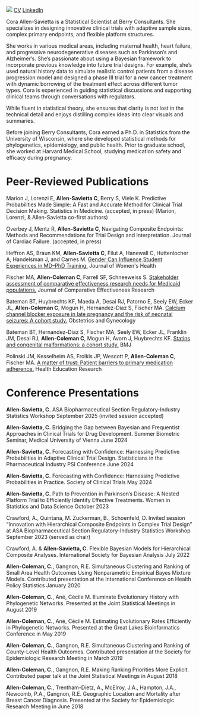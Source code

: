 <img src="https://coraallensavietta.github.io/pic2.jpg">
<a href="https://coraallensavietta.github.io/coraallensavietta_cv_05_2025.pdf" target="_blank">CV</a>
<a href="https://www.linkedin.com/in/cora-allen-savietta/" target="_blank">LinkedIn</a>

Cora Allen-Savietta is a Statistical Scientist at Berry Consultants. She specializes in designing innovative clinical trials with adaptive sample sizes, complex primary endpoints, and flexible platform structures. 

She works in various medical areas, including maternal health, heart failure, and progressive neurodegenerative diseases such as Parkinson’s and Alzheimer’s. She’s passionate about using a Bayesian framework to incorporate previous knowledge into future trial designs. For example, she’s used natural history data to simulate realistic control patients from a disease progression model and designed a phase III trial for a new cancer treatment with dynamic borrowing of the treatment effect across different tumor types. Cora is experienced in guiding statistical discussions and supporting clinical teams through conversations with regulators. 

While fluent in statistical theory, she ensures that clarity is not lost in the technical detail and enjoys distilling complex ideas into clear visuals and summaries. 

Before joining Berry Consultants, Cora earned a Ph.D. in Statistics from the University of Wisconsin, where she developed statistical methods for phylogenetics, epidemiology, and public health. Prior to graduate school, she worked at Harvard Medical School, studying medication safety and efficacy during pregnancy.

# Peer-Reviewed Publications  
Marion J, Lorenzi E, **Allen-Savietta C**, Berry S, Viele K. Predictive Probabilities Made Simple: A Fast and Accurate Method for Clinical Trial Decision Making. Statistics in Medicine. (accepted, in press) (Marion, Lorenzi, & Allen-Savietta co-first authors)

Overbey J, Mentz R, **Allen-Savietta C**, Navigating Composite Endpoints: Methods and Recommendations for Trial Design and Interpretation. Journal of Cardiac Failure. (accepted, in press)

Heffron AS, Braun KM, **Allen-Savietta C**, Filut A, Hanewall C, Huttenlocher A, Handelsman J, and Carnes M. <a href="https://www.liebertpub.com/doi/abs/10.1089/jwh.2019.8094" target="_blank">Gender Can Influence Student Experiences in MD–PhD Training.</a> Journal of Women's Health  

Fischer MA, **Allen-Coleman C**, Farrell SF, Schneeweiss S. <a href="https://pubmed.ncbi.nlm.nih.gov/26388438/" target="_blank">Stakeholder assessment of comparative effectiveness research needs for Medicaid
populations.</a> Journal of Comparative Effectiveness Research  

Bateman BT, Huybrechts KF, Maeda A, Desai RJ, Patorno E, Seely EW, Ecker JL, **Allen-Coleman C**, Mogun H, Hernandez-Diaz S, Fischer MA. <a href="https://pubmed.ncbi.nlm.nih.gov/26241414/" target="_blank">Calcium channel blocker exposure in late pregnancy and the risk of neonatal seizures: A cohort
study.</a> Obstetrics and Gynecology  

Bateman BT, Hernandez-Diaz S, Fischer MA, Seely EW, Ecker JL, Franklin JM, Desai RJ, **Allen-Coleman C**, Mogun H, Avorn J, Huybrechts KF. <a href="https://www.bmj.com/content/350/bmj.h1035" target="_blank">Statins and congenital malformations: a cohort study.</a> BMJ  

Polinski JM, Kesselheim AS, Frolkis JP, Wescott P, **Allen-Coleman C**, Fischer MA. <a href="https://pubmed.ncbi.nlm.nih.gov/24838119/" target="_blank">A matter of trust: Patient barriers to primary medication adherence.</a> Health Education Research  

# Conference Presentations  

**Allen-Savietta, C.** ASA Biopharmaceutical Section Regulatory-Industry Statistics Workshop September 2025 (invited session accepted)

**Allen-Savietta, C.** Bridging the Gap between Bayesian and Frequentist Approaches in Clinical Trials for Drug Development. Summer Biometric Seminar, Medical University of Vienna June 2024

**Allen-Savietta, C.** Forecasting with Confidence: Harnessing Predictive Probabilities in Adaptive Clinical Trial Design. Statisticians in the Pharmaceutical Industry PSI Conference June 2024

**Allen-Savietta, C.** Forecasting with Confidence: Harnessing Predictive Probabilities in Practice. Society of Clinical Trials May 2024

**Allen-Savietta, C.** Path to Prevention in Parkinson’s Disease: A Nested Platform Trial to Efficiently Identify Effective Treatments. Women in Statistics and Data Science October 2023

Crawford, A., Quintana, M. Zuckerman, B., Schoenfeld, D. Invited session “Innovation with Hierarchical Composite Endpoints in Complex Trial Design” at ASA Biopharmaceutical Section Regulatory-Industry Statistics Workshop September 2023 (served as chair)

Crawford, A. & **Allen-Savietta, C.** Flexible Bayesian Models for Hierarchical Composite Analyses. International Society for Bayesian Analysis July 2022

**Allen-Coleman, C.**, Gangnon, R.E. Simultaneous Clustering and Ranking of Small Area Health Outcomes Using Nonparametric Empirical Bayes Mixture Models. Contributed presentation at the International Conference on Health Policy Statistics January 2020  

**Allen-Coleman, C.**, Ané, Cécile M. Illuminate Evolutionary History with Phylogenetic Networks. Presented at the Joint Statistical Meetings in August 2019  

**Allen-Coleman, C.**, Ané, Cécile M. Estimating Evolutionary Rates Efficiently in Phylogenetic Networks. Presented at the Great Lakes Bioinformatics Conference in May 2019  

**Allen-Coleman, C.**, Gangnon, R.E. Simultaneous Clustering and Ranking of County-Level Health Outcomes. Contributed presentation at the Society for Epidemiologic Research Meeting in March 2019  

**Allen-Coleman, C.**, Gangnon, R.E. Making Ranking Priorities More Explicit. Contributed paper talk at the Joint Statistical Meetings in August 2018  

**Allen-Coleman, C.**, Trentham-Dietz, A., McElroy, J.A., Hampton, J.A., Newcomb, P.A., Gangnon, R.E. Geographic Location and Mortality after Breast Cancer Diagnosis. Presented at the Society for Epidemiologic Research Meeting in June 2018  
